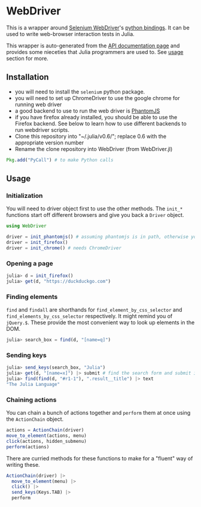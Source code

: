 # WebDriver

This is a wrapper around [Selenium WebDriver](http://www.seleniumhq.org/projects/webdriver/)'s [python bindings](http://selenium-python.readthedocs.io/api.html). It can be used to write web-browser interaction tests in Julia.

This wrapper is auto-generated from the [API documentation page](http://selenium-python.readthedocs.io/api.html) and provides some nieceties that Julia programmers are used to. See [usage](#usage) section for more.


## Installation

- you will need to install the `selenium` python package.
- you will need to set up ChromeDriver to use the google chrome for running web driver
- a good backend to use to run the web driver is [PhantomJS]()
- if you have firefox already installed, you should be able to use the Firefox backend. See below to learn how to use different backends to run webdriver scripts.
- Clone this repository into "~/.julia/v0.6/"; replace 0.6 with the appropriate version number
- Rename the clone repository into WebDriver (from WebDriver.jl)

```julia
Pkg.add("PyCall") # to make Python calls
```

## Usage

### Initialization

You will need to driver object first to use the other methods. The `init_*` functions start off different browsers and give you back a `Driver` object.
```julia
using WebDriver

driver = init_phantomjs() # assuming phantomjs is in path, otherwise you can pass in the path as the first argument
driver = init_firefox()
driver = init_chrome() # needs ChromeDriver
```

### Opening a page

```julia
julia> d = init_firefox()
julia> get(d, "https://duckduckgo.com")
```

### Finding elements

`find` and `findall` are shorthands for `find_element_by_css_selector` and `find_elements_by_css_selector` respectively. It might remind you of `jQuery.$`. These provide the most convenient way to look up elements in the DOM.

```julia
julia> search_box = find(d, "[name=q]")
```
### Sending keys

```julia
julia> send_keys(search_box, "Julia")
julia> get(d, "[name=x]") |> submit # find the search form and submit it
julia> find(find(d, "#r1-1"), ".result__title") |> text
"The Julia Language"
```

### Chaining actions

You can chain a bunch of actions together and `perform` them at once using the `ActionChain` object.

```julia
actions = ActionChain(driver)
move_to_element(actions, menu)
click(actions, hidden_submenu)
perform(actions)
```

There are curried methods for these functions to make for a "fluent" way of writing these.

```julia
ActionChain(driver) |>
  move_to_element(menu) |>
  click() |>
  send_keys(Keys.TAB) |>
  perform
```
